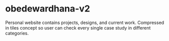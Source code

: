 # obedewardhana-v2
Personal website contains projects, designs, and current work. Compressed in tiles concept so user can check every single case study in different categories. 
